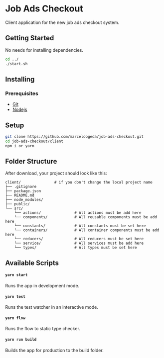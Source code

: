 # Job Ads Checkout

Client application for the new job ads checkout system.

## Getting Started

No needs for installing dependencies.

```sh
cd ../
./start.sh
```

## Installing

### Prerequisites

* [Git](https://git-scm.com/)
* [Nodejs](https://nodejs.org/en/)

## Setup

```sh
git clone https://github.com/marceloogeda/job-ads-checkout.git
cd job-ads-checkout/client
npm i or yarn
```

## Folder Structure

After download, your project should look like this:

```
client/               # if you don't change the local project name
├── .gitignore
├── package.json
├── README.md
├── node_modules/
├── public/
└── src/
    └── actions/               # All actions must be add here
    └── components/            # All reusable components must be add here
    └── constants/             # All constants must be set here
    └── containers/            # All container components must be add here
    └── reducers/              # All reducers must be set here
    └── service/               # All services must be add here
    └── types/                 # All types must be set here
```

## Available Scripts

#### `yarn start`

Runs the app in development mode.

#### `yarn test`

Runs the test watcher in an interactive mode.

#### `yarn flow`

Runs the flow to static type checker.

#### `yarn run build`

Builds the app for production to the build folder.
